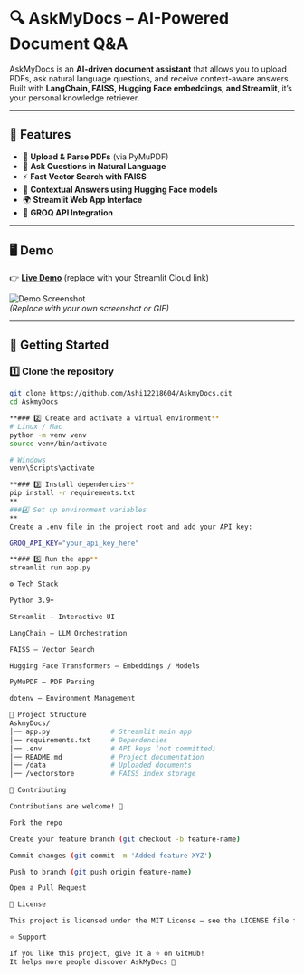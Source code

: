 # 🔍 AskMyDocs – AI-Powered Document Q&A  

AskMyDocs is an **AI-driven document assistant** that allows you to upload PDFs, ask natural language questions, and receive context-aware answers.  
Built with **LangChain, FAISS, Hugging Face embeddings, and Streamlit**, it’s your personal knowledge retriever.  

---

## 🌟 Features  

- 📄 **Upload & Parse PDFs** (via PyMuPDF)  
- 🤖 **Ask Questions in Natural Language**  
- ⚡ **Fast Vector Search with FAISS**  
- 🧠 **Contextual Answers using Hugging Face models**  
- 🌍 **Streamlit Web App Interface**  
- 🔑 **GROQ API Integration**  

---

## 🖥️ Demo  

👉 **[Live Demo](https://your-streamlit-link.com)** (replace with your Streamlit Cloud link)  

![Demo Screenshot](demo.gif)  
*(Replace with your own screenshot or GIF)*  

---

## 🚀 Getting Started  

### 1️⃣ Clone the repository  
```bash
git clone https://github.com/Ashi12218604/AskmyDocs.git
cd AskmyDocs

**### 2️⃣ Create and activate a virtual environment**
# Linux / Mac
python -m venv venv
source venv/bin/activate  

# Windows
venv\Scripts\activate

**### 3️⃣ Install dependencies**
pip install -r requirements.txt
**
###4️⃣ Set up environment variables
**
Create a .env file in the project root and add your API key:

GROQ_API_KEY="your_api_key_here"

**### 5️⃣ Run the app**
streamlit run app.py

⚙️ Tech Stack

Python 3.9+

Streamlit – Interactive UI

LangChain – LLM Orchestration

FAISS – Vector Search

Hugging Face Transformers – Embeddings / Models

PyMuPDF – PDF Parsing

dotenv – Environment Management

📂 Project Structure
AskmyDocs/
│── app.py               # Streamlit main app
│── requirements.txt     # Dependencies
│── .env                 # API keys (not committed)
│── README.md            # Project documentation
│── /data                # Uploaded documents
│── /vectorstore         # FAISS index storage

🤝 Contributing

Contributions are welcome! 🎉

Fork the repo

Create your feature branch (git checkout -b feature-name)

Commit changes (git commit -m 'Added feature XYZ')

Push to branch (git push origin feature-name)

Open a Pull Request

📜 License

This project is licensed under the MIT License – see the LICENSE file for details.

⭐ Support

If you like this project, give it a ⭐ on GitHub!
It helps more people discover AskMyDocs 🚀

